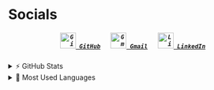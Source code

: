 <!--Contacts--->
<h1> Socials </h1>
<h5 align="center">
	<code><a href="https://github.com/WiseNat" title="GitHub Profile"><img alt="GitHub" width=32 src="https://simpleicons.org/icons/github.svg"> GitHub</a></code>
	&emsp;
	<code><a href="mailto:nathan88wise@gmail.com"><img alt="Gmail" width=32 src="https://simpleicons.org/icons/gmail.svg"> Gmail</a></code>
	&emsp;
	<code><a href="https://www.linkedin.com/in/nathan-w-5592ba1b5/" title="LinkedIn Profile"><img alt="LinkedIn" width=32 src="https://simpleicons.org/icons/linkedin.svg"> LinkedIn</a></code>
</h5>

<!--GitHub Stats--->
<details>
	<summary>⚡ GitHub Stats</summary>
	<p align="center">
		<a href="https://github.com/anuraghazra/github-readme-stats">
			<img align="center" src="https://github-readme-stats.vercel.app/api?username=WiseNat&count_private=true&show_icons=true&title_color=009356&icon_color=75B79A" />
		</a>
	</p>
</details>

<!--Most used Programming Languages--->
<details>
	<summary>📗 Most Used Languages</summary>
	<p align="center">
		<a href="https://github.com/anuraghazra/github-readme-stats">
			<img align="center" src="https://github-readme-stats.vercel.app/api/top-langs/?username=WiseNat&layout=compact&custom_title=WiseNat%27s%20Most%20Used%20Languages&title_color=009356" />
		</a>
	</p>
</details>

<!--**WiseNat/WiseNat** is a ✨ _special_ ✨ repository because its `README.md` (this file) appears on your GitHub profile.-->
